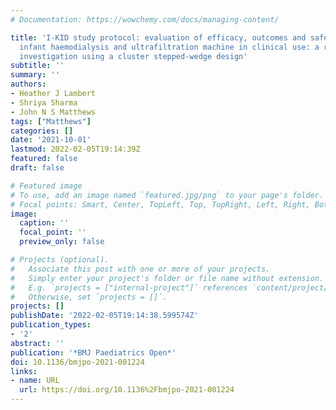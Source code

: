 ```yaml
---
# Documentation: https://wowchemy.com/docs/managing-content/

title: 'I-KID study protocol: evaluation of efficacy, outcomes and safety of a new
  infant haemodialysis and ultrafiltration machine in clinical use: a randomised clinical
  investigation using a cluster stepped-wedge design'
subtitle: ''
summary: ''
authors:
- Heather J Lambert
- Shriya Sharma
- John N S Matthews
tags: ["Matthews"]
categories: []
date: '2021-10-01'
lastmod: 2022-02-05T19:14:39Z
featured: false
draft: false

# Featured image
# To use, add an image named `featured.jpg/png` to your page's folder.
# Focal points: Smart, Center, TopLeft, Top, TopRight, Left, Right, BottomLeft, Bottom, BottomRight.
image:
  caption: ''
  focal_point: ''
  preview_only: false

# Projects (optional).
#   Associate this post with one or more of your projects.
#   Simply enter your project's folder or file name without extension.
#   E.g. `projects = ["internal-project"]` references `content/project/deep-learning/index.md`.
#   Otherwise, set `projects = []`.
projects: []
publishDate: '2022-02-05T19:14:38.599574Z'
publication_types:
- '2'
abstract: ''
publication: '*BMJ Paediatrics Open*'
doi: 10.1136/bmjpo-2021-001224
links:
- name: URL
  url: https://doi.org/10.1136%2Fbmjpo-2021-001224
---
```

